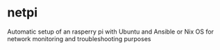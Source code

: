 # netpi
Automatic setup of an rasperry pi with Ubuntu and Ansible or Nix OS for network monitoring and troubleshooting purposes
